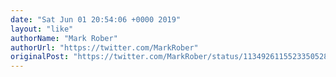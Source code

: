 ```yaml
---
date: "Sat Jun 01 20:54:06 +0000 2019"
layout: "like"
authorName: "Mark Rober"
authorUrl: "https://twitter.com/MarkRober"
originalPost: "https://twitter.com/MarkRober/status/1134926115523350528"
---
```

